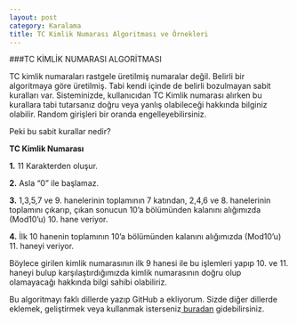 ```yaml
---
layout: post
category: Karalama
title: TC Kimlik Numarası Algoritması ve Örnekleri
---
```

###TC KİMLİK NUMARASI ALGORİTMASI


TC kimlik numaraları rastgele üretilmiş numaralar değil. Belirli bir algoritmaya göre üretilmiş.
Tabi kendi içinde de belirli bozulmayan sabit kuralları var. 
Sisteminizde, kullanıcıdan TC Kimlik numarası alırken bu 
kurallara tabi tutarsanız doğru veya yanlış olabileceği hakkında bilginiz olabilir. 
Random girişleri bir oranda engelleyebilirsiniz. 



Peki bu sabit kurallar nedir?



<b>TC Kimlik Numarası</b>

<b>1.</b> 11 Karakterden oluşur.

<b>2.</b> Asla “0” ile başlamaz.


<b>3.</b> 1,3,5,7 ve 9. hanelerinin toplamının 7 katından,
2,4,6 ve 8. hanelerinin toplamını çıkarıp, çıkan sonucun 10’a bölümünden kalanını alığımızda (Mod10’u) 10. hane veriyor.


<b>4.</b> İlk 10 hanenin toplamının 10’a bölümünden kalanını alığımızda (Mod10’u) 11. haneyi veriyor.

Böylece girilen kimlik numarasının ilk 9 hanesi ile bu işlemleri yapıp 10. ve 11. haneyi bulup karşılaştırdığımızda kimlik numarasının doğru olup olamayacağı hakkında bilgi sahibi olabiliriz.

Bu algoritmayı faklı dillerde yazıp GitHub a ekliyorum. Sizde diğer dillerde eklemek, geliştirmek veya kullanmak isterseniz<a href="https://github.com/yldrmzffr/TCNOAlgoritmasi" target="_blank"> buradan</a> gidebilirsiniz.





